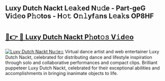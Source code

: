 ## Luxy Dutch Nackt L𝚎a𝚔ed N𝚞𝚍e - Part-geG Vi𝚍𝚎o P𝚑𝚘tos - H𝚘𝚝 O𝚗𝚕yf𝚊ns L𝚎a𝚔s OP8HF

# <h2><a href="http://kf4w3u.oniu.top/?m=Luxy+Dutch+Nackt">🔗👉 🔴 Luxy Dutch Nackt P𝚑ot𝚘𝚜 V𝚒d𝚎o</a></h2>

[![Luxy Dutch Nackt Nu𝚍e𝚜](https://i.imgur.com/0qMVB7G.gif)](http://kf4w3u.oniu.top/?m=Luxy+Dutch+Nackt)
Virtual dance artist and web entertainer Luxy Dutch Nackt, celebrated for distributing dance and lifestyle inspiration through solo and collaborative performances and compact clips. Brilliant puppeteer Luxy Dutch Nackt, celebrated for their exceptional abilities and accomplishments in bringing inanimate objects to life.  
